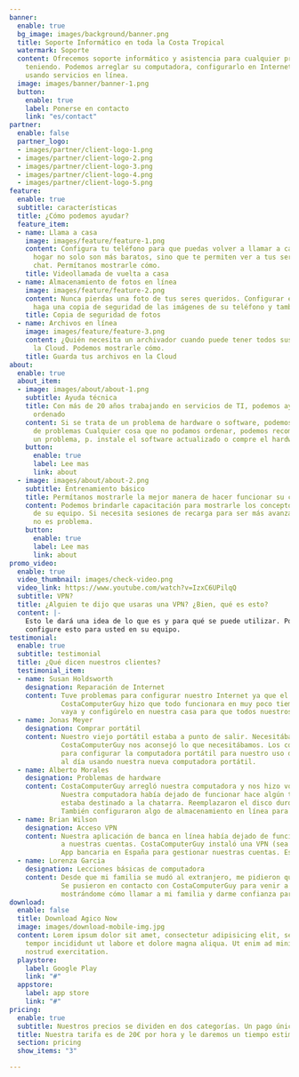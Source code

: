 ```yaml
---
banner:
  enable: true
  bg_image: images/background/banner.png
  title: Soporte Informático en toda la Costa Tropical
  watermark: Soporte
  content: Ofrecemos soporte informático y asistencia para cualquier problema técnico que tengas
    teniendo. Podemos arreglar su computadora, configurarlo en Internet o darle confianza
    usando servicios en línea.
  image: images/banner/banner-1.png
  button:
    enable: true
    label: Ponerse en contacto
    link: "es/contact"
partner:
  enable: false
  partner_logo:
  - images/partner/client-logo-1.png
  - images/partner/client-logo-2.png
  - images/partner/client-logo-3.png
  - images/partner/client-logo-4.png
  - images/partner/client-logo-5.png
feature:
  enable: true
  subtitle: características
  title: ¿Cómo podemos ayudar?
  feature_item:
  - name: Llama a casa
    image: images/feature/feature-1.png
    content: Configura tu teléfono para que puedas volver a llamar a casa. Devolución de llamadas por Internet
      hogar no solo son más baratos, sino que te permiten ver a tus seres queridos como tú
      chat. Permítanos mostrarle cómo.
    title: Videollamada de vuelta a casa
  - name: Almacenamiento de fotos en línea
    image: images/feature/feature-2.png
    content: Nunca pierdas una foto de tus seres queridos. Configurar el almacenamiento en línea para que se
      haga una copia de seguridad de las imágenes de su teléfono y también guarde las imágenes de su cámara.
    title: Copia de seguridad de fotos
  - name: Archivos en línea
    image: images/feature/feature-3.png
    content: ¿Quién necesita un archivador cuando puede tener todos sus archivos almacenados en
      la Cloud. Podemos mostrarle cómo.
    title: Guarda tus archivos en la Cloud
about:
  enable: true
  about_item:
  - image: images/about/about-1.png
    subtitle: Ayuda técnica
    title: Con más de 20 años trabajando en servicios de TI, podemos ayudarlo a obtener
      ordenado
    content: Si se trata de un problema de hardware o software, podemos localizar y solucionar la mayoría
      de problemas Cualquier cosa que no podamos ordenar, podemos recomendarle el mejor enfoque para resolver
      un problema, p. instale el software actualizado o compre el hardware correcto.
    button:
      enable: true
      label: Lee mas
      link: about
  - image: images/about/about-2.png
    subtitle: Entrenamiento básico
    title: Permítanos mostrarle la mejor manera de hacer funcionar su computadora o teléfono
    content: Podemos brindarle capacitación para mostrarle los conceptos básicos necesarios para aprovechar al máximo
      de su equipo. Si necesita sesiones de recarga para ser más avanzado, entonces eso
      no es problema.
    button:
      enable: true
      label: Lee mas
      link: about
promo_video:
  enable: true
  video_thumbnail: images/check-video.png
  video_link: https://www.youtube.com/watch?v=IzxC6UPilqQ
  subtitle: VPN?
  title: ¿Alguien te dijo que usaras una VPN? ¿Bien, qué es esto?
  content: |-
    Esto le dará una idea de lo que es y para qué se puede utilizar. Podemos aconsejarle cuál se adapta mejor a sus necesidades y
    configure esto para usted en su equipo.
testimonial:
  enable: true
  subtitle: testimonial
  title: ¿Qué dicen nuestros clientes?
  testimonial_item:
  - name: Susan Holdsworth
    designation: Reparación de Internet
    content: Tuve problemas para configurar nuestro Internet ya que el idioma era todo en español.
             CostaComputerGuy hizo que todo funcionara en muy poco tiempo. Aconsejó qué paquete
             vaya y configúrelo en nuestra casa para que todos nuestros dispositivos se conecten automáticamente.
  - name: Jonas Meyer
    designation: Comprar portátil
    content: Nuestro viejo portátil estaba a punto de salir. Necesitábamos conseguir uno nuevo pero no sabíamos qué comprar.
             CostaComputerGuy nos aconsejó lo que necesitábamos. Los consejos no tenían precio y también los usamos
             para configurar la computadora portátil para nuestro uso diario. Usamos CostaComputerGuy de manera continua para obtener
             al día usando nuestra nueva computadora portátil.
  - name: Alberto Morales
    designation: Problemas de hardware
    content: CostaComputerGuy arregló nuestra computadora y nos hizo volver a trabajar sin problemas.
             Nuestra computadora había dejado de funcionar hace algún tiempo, y hasta que conocimos a CostaComputerGuy,
             estaba destinado a la chatarra. Reemplazaron el disco duro y listo, volvió a la vida.
             También configuraron algo de almacenamiento en línea para que no volviéramos a perder nuestros archivos.
  - name: Brian Wilson
    designation: Acceso VPN
    content: Nuestra aplicación de banca en línea había dejado de funcionar cuando nos mudamos a España, pero aún necesitábamos acceso
             a nuestras cuentas. CostaComputerGuy instaló una VPN (sea lo que sea) y podríamos seguir usando nuestra
             App bancaria en España para gestionar nuestras cuentas. Esto funcionó en nuestros teléfonos y computadoras.
  - name: Lorenza Garcia
    designation: Lecciones básicas de computadora
    content: Desde que mi familia se mudó al extranjero, me pidieron que configurara videollamadas para que podamos mantenernos en contacto.
             Se pusieron en contacto con CostaComputerGuy para venir a mi casa y configurarlo todo. CostaComputerGuy pasó tiempo conmigo
             mostrándome cómo llamar a mi familia y darme confianza para usar el software en mi teléfono. Mi familia está sobre la luna.
download:
  enable: false
  title: Download Agico Now
  image: images/download-mobile-img.jpg
  content: Lorem ipsum dolor sit amet, consectetur adipisicing elit, sed do eiusmod
    tempor incididunt ut labore et dolore magna aliqua. Ut enim ad minim veniam quis
    nostrud exercitation.
  playstore:
    label: Google Play
    link: "#"
  appstore:
    label: app store
    link: "#"
pricing:
  enable: true
  subtitle: Nuestros precios se dividen en dos categorías. Un pago único por visita. O Paga mensualmente y tennos de guardia.
  title: Nuestra tarifa es de 20€ por hora y le daremos un tiempo estimado.
  section: pricing
  show_items: "3"

---
```

